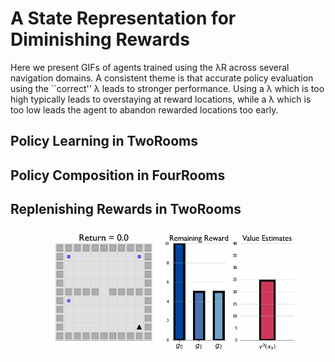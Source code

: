 # A State Representation for Diminishing Rewards

Here we present GIFs of agents trained using the &lambda;R across several navigation domains. A consistent theme is that accurate policy evaluation using the ``correct'' &lambda; leads to stronger performance. Using a &lambda; which is too high typically leads to overstaying at reward locations, while a &lambda; which is too low leads the agent to abandon rewarded locations too early. 

## Policy Learning in TwoRooms

## Policy Composition in FourRooms

## Replenishing Rewards in TwoRooms

![Q-lambda learning with replenishing rewards](0.5_replenish.gif)


